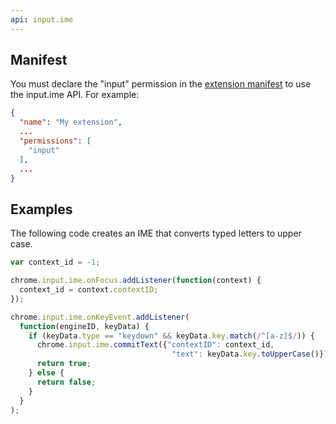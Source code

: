 ```yaml
---
api: input.ime
---
```


## Manifest

You must declare the "input" permission in the [extension manifest][1] to use the input.ime API. For
example:

```json
{
  "name": "My extension",
  ...
  "permissions": [
    "input"
  ],
  ...
}
```

## Examples

The following code creates an IME that converts typed letters to upper case.

```js
var context_id = -1;

chrome.input.ime.onFocus.addListener(function(context) {
  context_id = context.contextID;
});

chrome.input.ime.onKeyEvent.addListener(
  function(engineID, keyData) {
    if (keyData.type == "keydown" && keyData.key.match(/^[a-z]$/)) {
      chrome.input.ime.commitText({"contextID": context_id,
                                    "text": keyData.key.toUpperCase()});
      return true;
    } else {
      return false;
    }
  }
);
```


[1]: /docs/extensions/mv3/manifest
[2]: https://github.com/GoogleChrome/chrome-extensions-samples/tree/master/_archive/mv2/api/input.ime/basic/
[3]: /docs/extensions/mv2/samples
